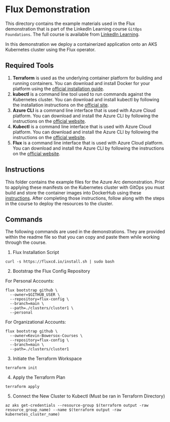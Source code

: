 # Flux Demonstration
This directory contains the example materials used in the Flux demonstration that is part of the LinkedIn Learning course `GitOps Foundations`. The full course is available from [LinkedIn Learning][lil-course-url].

In this demonstration we deploy a containerized application onto an AKS Kubernetes cluster using the Flux operator.

## Required Tools
1.  **Terraform** is used as the underlying container platform for building and running containers.  You can download and install Docker for your platform using the [official installation guide][docker-install].
2.  **kubectl** is a command line tool used to run commands against the Kubernetes cluster.  You can download and install kubectl by following the installation instructions on the [official site][kube-site].
3.  **Azure CLI** is a command line interface that is used with Azure Cloud platform.  You can download and install the Azure CLI by following the instructions on the [official website][azurecli-start].
4.  **Kubectl** is a command line interface that is used with Azure Cloud platform.  You can download and install the Azure CLI by following the instructions on the [official website][azurecli-start].
5.   **Flux** is a command line interface that is used with Azure Cloud platform.  You can download and install the Azure CLI by following the instructions on the [official website][azurecli-start].

## Instructions
This folder contains the example files for the Azure Arc demonstration.  Prior to applying these manifests on the Kubernetes cluster with GitOps you must build and store the container images into DockerHub using these [instructions][setup-instructions].  After completing those instructions, follow along with the steps in the course to deploy the resources to the cluster.

## Commands
The following commands are used in the demonstrations.  They are provided within the readme file so that you can copy and paste them while working through the course.

1. Flux Installation Script

```
curl -s https://fluxcd.io/install.sh | sudo bash
```

2. Bootstrap the Flux Config Repository

For Personal Accounts:
```
flux bootstrap github \
  --owner=$GITHUB_USER \
  --repository=flux-config \
  --branch=main \
  --path=./clusters/cluster1 \
  --personal
```

For Organizational Accounts:
```
flux bootstrap github \
  --owner=Kevin-Bowersox-Courses \
  --repository=flux-config \
  --branch=main \
  --path=./clusters/cluster1
```

3.  Initiate the Terraform Workspace
```
terraform init
```

4.  Apply the Terraform Plan
```
terraform apply
```

5.  Connect the New Cluster to Kubectl (Must be ran in Terraform Directory)
```
az aks get-credentials --resource-group $(terraform output -raw resource_group_name) --name $(terraform output -raw kubernetes_cluster_name)
```

[0]: # (Replace these placeholder URLs with actual course URLs)

[lil-course-url]: https://www.linkedin.com/learning/
[lil-thumbnail-url]: http://
[k3d-start]: https://k3d.io/#installation
[docker-install]: https://docs.docker.com/engine/install/
[kube-site]: https://kubernetes.io/docs/tasks/tools/
[azurecli-start]: https://docs.microsoft.com/en-us/cli/azure/install-azure-cli
[setup-instructions]: https://github.com/LinkedInLearning/gitops-foundations-env-2892009#installing


